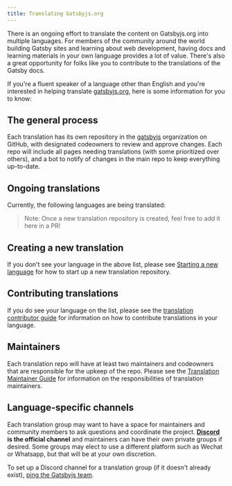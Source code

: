 ```yaml
---
title: Translating Gatsbyjs.org
---
```


There is an ongoing effort to translate the content on Gatsbyjs.org into multiple languages. For members of the community around the world building Gatsby sites and learning about web development, having docs and learning materials in your own language provides a lot of value. There's also a great opportunity for folks like you to contribute to the translations of the Gatsby docs.

If you're a fluent speaker of a language other than English and you're interested in helping translate [gatsbyjs.org](https://gatsbyjs.org), here is some information for you to know:

## The general process

Each translation has its own repository in the [gatsbyjs](https://github.com/gatsbyjs/) organization on GitHub, with designated codeowners to review and approve changes. Each repo will include all pages needing translations (with some prioritized over others), and a bot to notify of changes in the main repo to keep everything up-to-date.

## Ongoing translations

Currently, the following languages are being translated:

<LangList />

> Note: Once a new translation repository is created, feel free to add it here in a PR!

## Creating a new translation

If you don't see your language in the above list, please see [Starting a new language](/contributing/translation/new-translations) for how to start up a new translation repository.

## Contributing translations

If you do see your language on the list, please see the [translation contributor guide](/docs/contributing/translation/translators.md) for information on how to contribute translations in your language.

## Maintainers

Each translation repo will have at least two maintainers and codeowners that are responsible for the upkeep of the repo. Please see the [Translation Maintainer Guide](/docs/contributing/translation/maintainers.md) for information on the responsibilities of translation maintainers.

## Language-specific channels

Each translation group may want to have a space for maintainers and community members to ask questions and coordinate the project. **[Discord](https://gatsby.dev/discord) is the official channel** and maintainers can have their own private groups if desired. Some groups may elect to use a different platform such as Wechat or Whatsapp, but that will be at your own discretion.

To set up a Discord channel for a translation group (if it doesn't already exist), [ping the Gatsbyjs team](/docs/contributing/how-to-contribute.md#not-sure-how-to-start-contributing).
